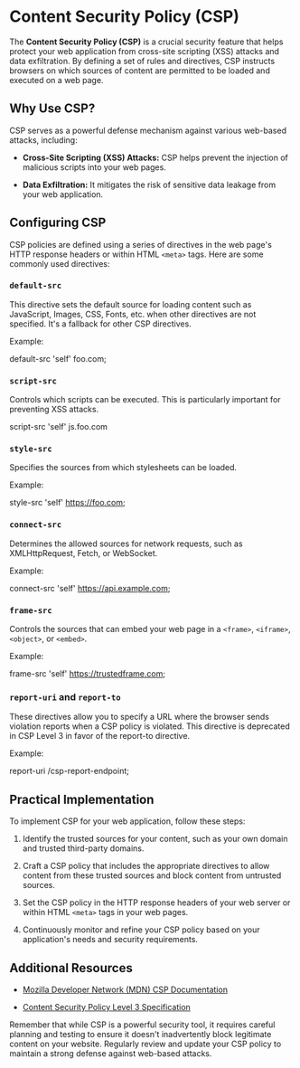 # Content Security Policy (CSP)

The **Content Security Policy (CSP)** is a crucial security feature that helps protect your web application from cross-site scripting (XSS) attacks and data exfiltration. By defining a set of rules and directives, CSP instructs browsers on which sources of content are permitted to be loaded and executed on a web page.

## Why Use CSP?

CSP serves as a powerful defense mechanism against various web-based attacks, including:

- **Cross-Site Scripting (XSS) Attacks:** CSP helps prevent the injection of malicious scripts into your web pages.

- **Data Exfiltration:** It mitigates the risk of sensitive data leakage from your web application.

## Configuring CSP

CSP policies are defined using a series of directives in the web page's HTTP response headers or within HTML `<meta>` tags. Here are some commonly used directives:

### `default-src`

This directive sets the default source for loading content such as JavaScript, Images, CSS, Fonts, etc. when other directives are not specified. It's a fallback for other CSP directives.

Example:

default-src 'self' foo.com;

### `script-src`

Controls which scripts can be executed. This is particularly important for preventing XSS attacks.

script-src 'self' js.foo.com

### `style-src`

Specifies the sources from which stylesheets can be loaded.

Example:

style-src 'self' https://foo.com;

### `connect-src`

Determines the allowed sources for network requests, such as XMLHttpRequest, Fetch, or WebSocket.

Example:

connect-src 'self' https://api.example.com;

### `frame-src`

Controls the sources that can embed your web page in a `<frame>`, `<iframe>`, `<object>`, or `<embed>`.

Example:

frame-src 'self' https://trustedframe.com;

### `report-uri` and `report-to`

These directives allow you to specify a URL where the browser sends violation reports when a CSP policy is violated. This directive is deprecated in CSP Level 3 in favor of the report-to directive.

Example:

report-uri /csp-report-endpoint;


## Practical Implementation

To implement CSP for your web application, follow these steps:

1. Identify the trusted sources for your content, such as your own domain and trusted third-party domains.

2. Craft a CSP policy that includes the appropriate directives to allow content from these trusted sources and block content from untrusted sources.

3. Set the CSP policy in the HTTP response headers of your web server or within HTML `<meta>` tags in your web pages.

4. Continuously monitor and refine your CSP policy based on your application's needs and security requirements.

## Additional Resources

- [Mozilla Developer Network (MDN) CSP Documentation](https://developer.mozilla.org/en-US/docs/Web/HTTP/CSP)

- [Content Security Policy Level 3 Specification](https://w3c.github.io/webappsec-csp/)

Remember that while CSP is a powerful security tool, it requires careful planning and testing to ensure it doesn't inadvertently block legitimate content on your website. Regularly review and update your CSP policy to maintain a strong defense against web-based attacks.


